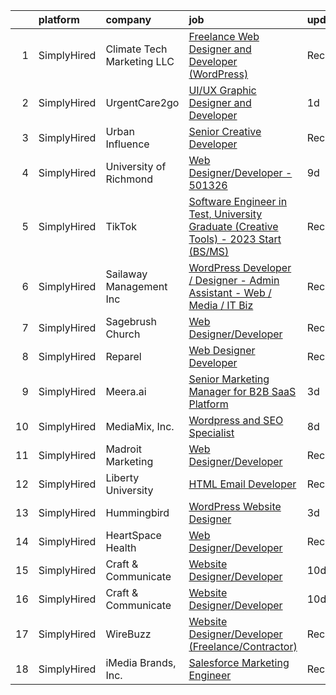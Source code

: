 

|    | platform    | company                    | job                                                                                                                                                                                                 | update_time   | location                |
|---:|:------------|:---------------------------|:----------------------------------------------------------------------------------------------------------------------------------------------------------------------------------------------------|:--------------|:------------------------|
|  1 | SimplyHired | Climate Tech Marketing LLC | [Freelance Web Designer and Developer (WordPress)](https://www.simplyhired.com/job/S_9EoZ8wLXhSScJU2itoPn5Mue1LWSwTjpycuMtZ41y8I2Bx_hlO3A?q=creative+developer)                                     | Recently      | Remote                  |
|  2 | SimplyHired | UrgentCare2go              | [UI/UX Graphic Designer and Developer](https://www.simplyhired.com/job/Biq7vf3nJ3rRjPzFzOwFF9ukpHOiSIdratpiAUuJYKfazPNnOGxDJA?q=creative+developer)                                                 | 1d            | Keller, TX              |
|  3 | SimplyHired | Urban Influence            | [Senior Creative Developer](https://www.simplyhired.com/job/lpE_bL-yjqpHSloyTj3b2W_ymBr2Qt4fxKsCaBDIyNYur2UKulPh3g?q=creative+developer)                                                            | Recently      | Remote                  |
|  4 | SimplyHired | University of Richmond     | [Web Designer/Developer - 501326](https://www.simplyhired.com/job/PRf8EzckQXSVEWdfdVbRjiCWj6JKEhcbPWBP1DHLYcmiBzTYya1mrg?q=creative+developer)                                                      | 9d            | Richmond, VA            |
|  5 | SimplyHired | TikTok                     | [Software Engineer in Test, University Graduate (Creative Tools) - 2023 Start (BS/MS)](https://www.simplyhired.com/job/_rZ0W_8tNDGMJhwdGUuzbYpsEgRrk95rGIetOFd4oqv-7-cPsDuBrA?q=creative+developer) | Recently      | Mountain View, CA       |
|  6 | SimplyHired | Sailaway Management Inc    | [WordPress Developer / Designer - Admin Assistant - Web / Media / IT Biz](https://www.simplyhired.com/job/FJDvWm0DafznlRoAod-PpZvtF4MJzFnu_d0EHSGblEUqFZI3E6mLJA?q=creative+developer)              | Recently      | Saint Simons Island, GA |
|  7 | SimplyHired | Sagebrush Church           | [Web Designer/Developer](https://www.simplyhired.com/job/Eu1kD_fSBa-2PGUuwWBfNm98hw7GB3YW0oLlJ5UJm4EfbTjMxgmZrQ?q=creative+developer)                                                               | Recently      | Albuquerque, NM         |
|  8 | SimplyHired | Reparel                    | [Web Designer Developer](https://www.simplyhired.com/job/ESUD2ppMzbUKga5He3PkepKNMebPHv1e_8B_P7F7FcjEwepwXg0FOw?q=creative+developer)                                                               | Recently      | United States           |
|  9 | SimplyHired | Meera.ai                   | [Senior Marketing Manager for B2B SaaS Platform](https://www.simplyhired.com/job/KOWgfWwKBwQ6uaEEdGv0ot5YDFmVjDPWby_3GWQB4uyu0ABxubdQZw?q=creative+developer)                                       | 3d            | Remote                  |
| 10 | SimplyHired | MediaMix, Inc.             | [Wordpress and SEO Specialist](https://www.simplyhired.com/job/WzvsMCmw9YmZ0iHrtqSuV4hf0NtrnfCoF3ocdXja_7GkKt8KWIHP8A?q=creative+developer)                                                         | 8d            | Remote                  |
| 11 | SimplyHired | Madroit Marketing          | [Web Designer/Developer](https://www.simplyhired.com/job/2ECCZKv_yRidqYSoG3u4dtl6EIssDNlefGaCRzsDoIHb3JnxZOP6Lw?q=creative+developer)                                                               | Recently      | Remote                  |
| 12 | SimplyHired | Liberty University         | [HTML Email Developer](https://www.simplyhired.com/job/n7ZBIoizNvg1vnbsiAIDufegw0i4ApkD0M26QH770WAN4RoUlue8Ew?q=creative+developer)                                                                 | Recently      | Remote                  |
| 13 | SimplyHired | Hummingbird                | [WordPress Website Designer](https://www.simplyhired.com/job/ABXcdYzuRTEpWWY98bwfiF7GYZB0s8zVn93ukySMEWT0EQyzoTR-QQ?q=creative+developer)                                                           | 3d            | Dallas, TX              |
| 14 | SimplyHired | HeartSpace Health          | [Web Designer/Developer](https://www.simplyhired.com/job/oSGFEZXLhkE_jZlsGn7vhEapsltGXeZpVxxP3v8NnJBLH9kwdiQG7A?q=creative+developer)                                                               | Recently      | Austin, TX              |
| 15 | SimplyHired | Craft & Communicate        | [Website Designer/Developer](https://www.simplyhired.com/job/Ta_l3uYaH0BdRDkXoCm9ovgXUl6A4yEz4iQF2GO8qRBqNMQLCJAIPw?q=creative+developer)                                                           | 10d           | Remote                  |
| 16 | SimplyHired | Craft & Communicate        | [Website Designer/Developer](https://www.simplyhired.com/job/Ta_l3uYaH0BdRDkXoCm9ovgXUl6A4yEz4iQF2GO8qRBqNMQLCJAIPw?q=creative+developer)                                                           | 10d           | Remote                  |
| 17 | SimplyHired | WireBuzz                   | [Website Designer/Developer (Freelance/Contractor)](https://www.simplyhired.com/job/JgZBpW75ivMrofA8C6N4x_76vBQCkE1n_Su8IRcximwtU7cvnFs-6w?q=creative+developer)                                    | Recently      | Scottsdale, AZ          |
| 18 | SimplyHired | iMedia Brands, Inc.        | [Salesforce Marketing Engineer](https://www.simplyhired.com/job/w5thOX20Q71kc20xy1REPCPEFreRApkWNaNdoTRJUtZOa-0N68ngVw?q=creative+developer)                                                        | Recently      | Eden Prairie, MN        |